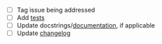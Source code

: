 - [ ] Tag issue being addressed
- [ ] Add [tests](https://github.com/martimunicoy/offpele/tree/master/offpele/tests)
- [ ] Update docstrings/[documentation](https://github.com/martimunicoy/offpele/tree/master/docs), if applicable
- [ ] Update [changelog](https://github.com/martimunicoy/offpele/blob/master/docs/releasehistory.rst)
